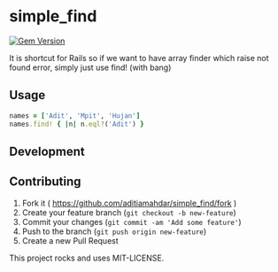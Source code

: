 # simple_find

[![Gem Version](https://badge.fury.io/rb/simple_find.svg)](https://badge.fury.io/rb/simple_find)

It is shortcut for Rails so if we want to have array finder which raise not found error, simply just use find! (with bang)

## Usage
```ruby
names = ['Adit', 'Mpit', 'Hujan']
names.find! { |n| n.eql?('Adit') }
```

## Development

## Contributing

1. Fork it ( https://github.com/aditiamahdar/simple_find/fork )
2. Create your feature branch (`git checkout -b new-feature`)
3. Commit your changes (`git commit -am 'Add some feature'`)
4. Push to the branch (`git push origin new-feature`)
5. Create a new Pull Request

This project rocks and uses MIT-LICENSE.
